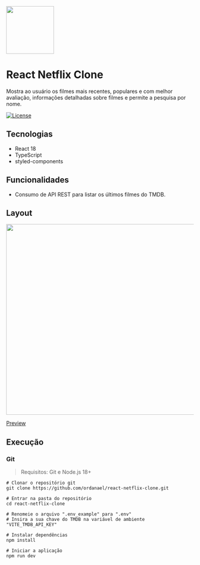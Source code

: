<img src="https://upload.wikimedia.org/wikipedia/commons/thumb/a/a7/React-icon.svg/2300px-React-icon.svg.png" width="128" />

# React Netflix Clone

Mostra ao usuário os filmes mais recentes, populares e com melhor avaliação, informações detalhadas sobre filmes e permite a pesquisa por nome.

[![License](https://img.shields.io/npm/l/react)](https://github.com/ordanael/react-netflix-clone/blob/master/LICENSE) 

## Tecnologias

- React 18
- TypeScript
- styled-components

## Funcionalidades

- Consumo de API REST para listar os últimos filmes do TMDB.

## Layout

<img src="https://i.ibb.co/mXJMq8T/react-netflix-clone.jpg" width="512" />

[Preview](https://redfire314-netflix.vercel.app/)

## Execução

### Git

> Requisitos: Git e Node.js 18+

```shell
# Clonar o repositório git
git clone https://github.com/ordanael/react-netflix-clone.git

# Entrar na pasta do repositório
cd react-netflix-clone

# Renomeie o arquivo ".env_example" para ".env"
# Insira a sua chave do TMDB na variável de ambiente "VITE_TMDB_API_KEY"

# Instalar dependências
npm install

# Iniciar a aplicação
npm run dev
```
